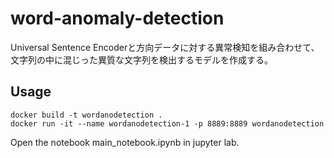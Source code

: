 # word-anomaly-detection

Universal Sentence Encoderと方向データに対する異常検知を組み合わせて、文字列の中に混じった異質な文字列を検出するモデルを作成する。<br>

## Usage

```
docker build -t wordanodetection .
docker run -it --name wordanodetection-1 -p 8889:8889 wordanodetection
```

Open the notebook main_notebook.ipynb in jupyter lab.

